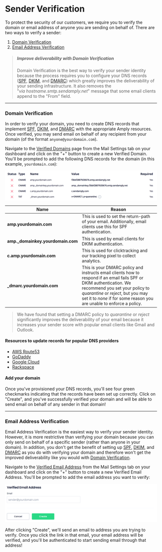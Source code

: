 # Sender Verification

To protect the security of our customers, we require you to verify the domain or email address of anyone you are sending on behalf of. There are two ways to verify a sender:

1) [Domain Verification](#domain-verification)
2) [Email Address Verification](#email-address-verification)

<!-- theme: info -->
> ##### Improve deliverability with Domain Verification
> Domain Verification is the best way to verify your sender identity because the process requires you to configure your DNS records ([SPF](./B-SPF.md), [DKIM](./C-DKIM.md), and [DMARC](./D-DMARC.md)) which greatly improves the deliverability of your sending infrastructure. It also removes the "_via&nbsp;hostname.smtp.sendamply.net_" message that some email clients append to the "From" field.

****

### Domain Verification

In order to verify your domain, you need to create DNS records that implement [SPF](./B-SPF.md), [DKIM](./C-DKIM.md), and [DMARC](./D-DMARC.md) with the appropriate Amply resources. Once verified, you may send email on behalf of any recipient from your domain (of the format `anyone@yourdomain.com`).

Navigate to the [Verified Domains](https://sendamply.com/home/settings/verified_domains) page from the Mail Settings tab on your dashboard and click on the "+" button to create a new Verified Domain. You'll be prompted to add the following DNS records for the domain (in this example, `yourdomain.com`):

![Verified Domains](../../assets/images/domain_verification.png)

|  Name | Reason |
|---|---|
| **amp.yourdomain.com**  | This is used to set the return-path of your email. Additionally, email clients use this for SPF authentication. |
| **amp._domainkey.yourdomain.com**  | This is used by email clients for DKIM authentication. |
| **c.amp.yourdomain.com** | This is used for clicktracking and our tracking pixel to collect analytics. |
| **_dmarc.yourdomain.com** | This is your DMARC policy and instructs email clients how to respond if an email fails SPF or DKIM authentication. We recommend you set your policy to _quarantine_ or _reject_, but you may set it to _none_ if for some reason you are unable to enforce a policy. |

<!-- theme: info -->
> We have found that setting a DMARC policy to _quarantine_ or _reject_ significantly improves the deliverability of your email because it increases your sender score with popular email clients like Gmail and Outlook.

#### Resources to update records for popular DNS providers

- [AWS Route53](https://docs.aws.amazon.com/Route53/latest/DeveloperGuide/resource-record-sets-editing.html)
- [GoDaddy](https://www.godaddy.com/help/add-a-cname-record-19236)
- [Google Cloud](https://cloud.google.com/dns/docs/records)
- [Rackspace](https://support.rackspace.com/how-to/creating-dns-records-with-cloud-dns/)

#### Add your domain

Once you've provisioned your DNS records, you'll see four green checkmarks indicating that the records have been set up correctly. Click on "Create", and you've successfully verified your domain and will be able to send email on behalf of any sender in that domain!

****

### Email Address Verification

Email Address Verification is the easiest way to verify your sender identity. However, it is more restrictive than verifying your domain because you can only send on behalf of a specific sender (rather than anyone in your domain). In addition, you don't get the benefit of setting up [SPF](./B-SPF.md), [DKIM](./C-DKIM.md), and [DMARC](./D-DMARC.md) as you do with verifying your domain and therefore won't get the improved deliverability like you would with [Domain Verification](#domain-verification).

Navigate to the [Verified Email Address](https://sendamply.com/home/settings/verified_email_addresses) from the Mail Settings tab on your dashboard and click on the "+" button to create a new Verified Email Address. You'll be prompted to add the email address you want to verify:

![Verified Email Address](../../assets/images/email_address_verification.png)

After clicking "Create", we'll send an email to address you are trying to verify. Once you click the link in that email, your email address will be verified, and you'll be authenticated to start sending email through that address!